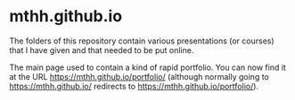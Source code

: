 # mthh.github.io

The folders of this repository contain various presentations (or courses) that I have given and that needed to be put online.

The main page used to contain a kind of rapid portfolio.
You can now find it at the URL https://mthh.github.io/portfolio/ (although normally going to https://mthh.github.io/ redirects to https://mthh.github.io/portfolio/).
